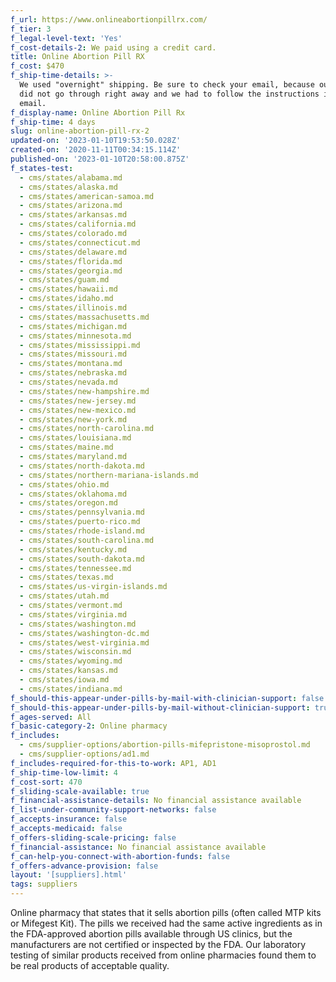 ```yaml
---
f_url: https://www.onlineabortionpillrx.com/
f_tier: 3
f_legal-level-text: 'Yes'
f_cost-details-2: We paid using a credit card.
title: Online Abortion Pill RX
f_cost: $470
f_ship-time-details: >-
  We used "overnight" shipping. Be sure to check your email, because our payment
  did not go through right away and we had to follow the instructions in the
  email.
f_display-name: Online Abortion Pill Rx
f_ship-time: 4 days
slug: online-abortion-pill-rx-2
updated-on: '2023-01-10T19:53:50.028Z'
created-on: '2020-11-11T00:34:15.114Z'
published-on: '2023-01-10T20:58:00.875Z'
f_states-test:
  - cms/states/alabama.md
  - cms/states/alaska.md
  - cms/states/american-samoa.md
  - cms/states/arizona.md
  - cms/states/arkansas.md
  - cms/states/california.md
  - cms/states/colorado.md
  - cms/states/connecticut.md
  - cms/states/delaware.md
  - cms/states/florida.md
  - cms/states/georgia.md
  - cms/states/guam.md
  - cms/states/hawaii.md
  - cms/states/idaho.md
  - cms/states/illinois.md
  - cms/states/massachusetts.md
  - cms/states/michigan.md
  - cms/states/minnesota.md
  - cms/states/mississippi.md
  - cms/states/missouri.md
  - cms/states/montana.md
  - cms/states/nebraska.md
  - cms/states/nevada.md
  - cms/states/new-hampshire.md
  - cms/states/new-jersey.md
  - cms/states/new-mexico.md
  - cms/states/new-york.md
  - cms/states/north-carolina.md
  - cms/states/louisiana.md
  - cms/states/maine.md
  - cms/states/maryland.md
  - cms/states/north-dakota.md
  - cms/states/northern-mariana-islands.md
  - cms/states/ohio.md
  - cms/states/oklahoma.md
  - cms/states/oregon.md
  - cms/states/pennsylvania.md
  - cms/states/puerto-rico.md
  - cms/states/rhode-island.md
  - cms/states/south-carolina.md
  - cms/states/kentucky.md
  - cms/states/south-dakota.md
  - cms/states/tennessee.md
  - cms/states/texas.md
  - cms/states/us-virgin-islands.md
  - cms/states/utah.md
  - cms/states/vermont.md
  - cms/states/virginia.md
  - cms/states/washington.md
  - cms/states/washington-dc.md
  - cms/states/west-virginia.md
  - cms/states/wisconsin.md
  - cms/states/wyoming.md
  - cms/states/kansas.md
  - cms/states/iowa.md
  - cms/states/indiana.md
f_should-this-appear-under-pills-by-mail-with-clinician-support: false
f_should-this-appear-under-pills-by-mail-without-clinician-support: true
f_ages-served: All
f_basic-category-2: Online pharmacy
f_includes:
  - cms/supplier-options/abortion-pills-mifepristone-misoprostol.md
  - cms/supplier-options/ad1.md
f_includes-required-for-this-to-work: AP1, AD1
f_ship-time-low-limit: 4
f_cost-sort: 470
f_sliding-scale-available: true
f_financial-assistance-details: No financial assistance available
f_list-under-community-support-networks: false
f_accepts-insurance: false
f_accepts-medicaid: false
f_offers-sliding-scale-pricing: false
f_financial-assistance: No financial assistance available
f_can-help-you-connect-with-abortion-funds: false
f_offers-advance-provision: false
layout: '[suppliers].html'
tags: suppliers
---
```


Online pharmacy that states that it sells abortion pills (often called MTP kits or Mifegest Kit). The pills we received had the same active ingredients as in the FDA-approved abortion pills available through US clinics, but the manufacturers are not certified or inspected by the FDA. Our laboratory testing of similar products received from online pharmacies found them to be real products of acceptable quality.

‍

‍
